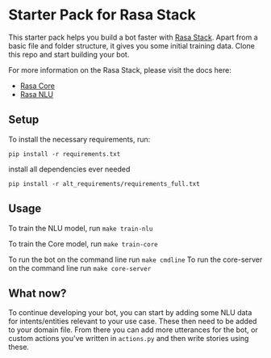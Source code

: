 # Starter Pack for Rasa Stack

This starter pack helps you build a bot faster with [Rasa Stack](http://rasa.com/products/rasa-stack/). Apart from a basic file and folder structure, it gives you some initial training data. Clone this repo and start building your bot.

For more information on the Rasa Stack, please visit the docs here:
- [Rasa Core](https://core.rasa.com/)
- [Rasa NLU](https://nlu.rasa.com/)

## Setup

To install the necessary requirements, run:

```
pip install -r requirements.txt
```
install all dependencies ever needed
```
pip install -r alt_requirements/requirements_full.txt
```
## Usage

To train the NLU model, run ``make train-nlu``

To train the Core model, run ``make train-core``

To run the bot on the command line run ``make cmdline``
To run the core-server on the command line run ``make core-server``

## What now?

To continue developing your bot, you can start by adding some NLU data for intents/entities relevant to your use case. These then need to be added to your domain file. From there you can add more utterances for the bot, or custom actions you've written in `actions.py` and then write stories using these. 

